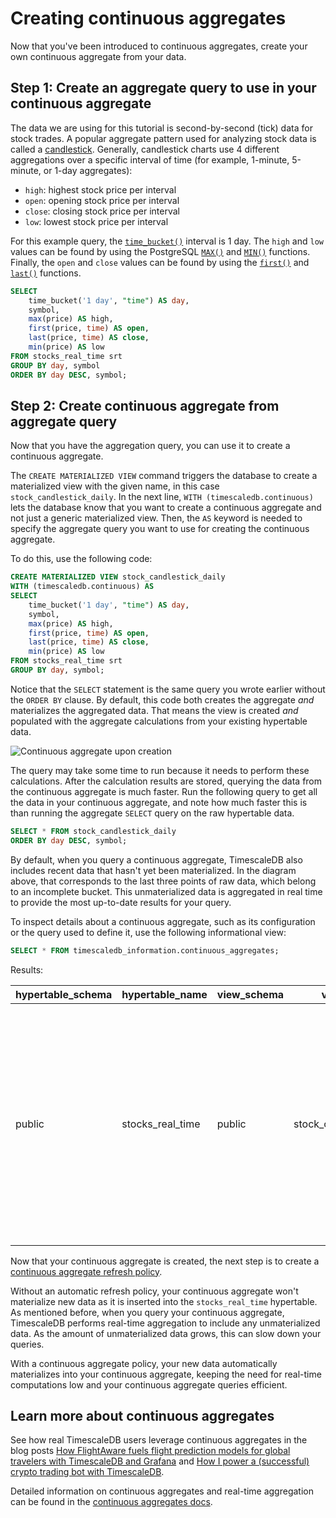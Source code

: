# Creating continuous aggregates

Now that you've been introduced to continuous aggregates, create your own continuous
aggregate from your data. 

## Step 1: Create an aggregate query to use in your continuous aggregate

The data we are using for this tutorial is second-by-second (tick) data for stock trades. 
A popular aggregate pattern used for analyzing stock data is called a [candlestick][candlestick]. 
Generally, candlestick charts use 4 different aggregations over a specific interval 
of time (for example, 1-minute, 5-minute, or 1-day aggregates):

* `high`: highest stock price per interval
* `open`: opening stock price per interval
* `close`: closing stock price per interval
* `low`: lowest stock price per interval 

For this example query, the [`time_bucket()`][time-bucket] interval is 1 day. The 
`high` and `low` values can be found by using the PostgreSQL [`MAX()`][max] and [`MIN()`][min] 
functions. Finally, the `open` and `close` values can be found by using the [`first()`][first] 
and [`last()`][last] functions.  

```sql
SELECT
	time_bucket('1 day', "time") AS day,
	symbol,
	max(price) AS high,
	first(price, time) AS open,
	last(price, time) AS close,
	min(price) AS low
FROM stocks_real_time srt
GROUP BY day, symbol
ORDER BY day DESC, symbol;
```

## Step 2: Create continuous aggregate from aggregate query

Now that you have the aggregation query, you can use it to create a continuous aggregate. 

The `CREATE MATERIALIZED VIEW` command triggers the database to create a materialized view with 
the given name, in this case `stock_candlestick_daily`. In the next line, 
`WITH (timescaledb.continuous)` lets the database know that you want to create a continuous 
aggregate and not just a generic materialized view. Then, the `AS` keyword is needed to specify 
the aggregate query you want to use for creating the continuous aggregate. 

To do this, use the following code:

```sql
CREATE MATERIALIZED VIEW stock_candlestick_daily
WITH (timescaledb.continuous) AS
SELECT
	time_bucket('1 day', "time") AS day,
	symbol,
	max(price) AS high,
	first(price, time) AS open,
	last(price, time) AS close,
	min(price) AS low
FROM stocks_real_time srt
GROUP BY day, symbol;
```

Notice that the `SELECT` statement is the same query you wrote earlier without the `ORDER BY` clause.
By default, this code both creates the aggregate *and* materializes the aggregated data.
That means the view is created *and* populated with the aggregate calculations from
your existing hypertable data. 

  <img class="main-content__illustration" src="https://s3.amazonaws.com/assets.timescale.com/docs/images/getting-started/continuous-aggregate.jpg" alt="Continuous aggregate upon creation"/>

The query may take some time to run because it needs to perform these calculations. 
After the calculation results are stored, querying the data from the 
continuous aggregate is much faster. Run the following query to get all the data in your 
continuous aggregate, and note how much faster this is than running the aggregate `SELECT` 
query on the raw hypertable data.

```sql
SELECT * FROM stock_candlestick_daily
ORDER BY day DESC, symbol;
```

By default, when you query a continuous aggregate, TimescaleDB also includes recent
data that hasn't yet been materialized. In the diagram above, that corresponds to the last
three points of raw data, which belong to an incomplete bucket. This unmaterialized data
is aggregated in real time to provide the most up-to-date results for your query.

<highlight type="note">
To inspect details about a continuous aggregate, such as its 
configuration or the query used to define it, use the following 
informational view:

```sql
SELECT * FROM timescaledb_information.continuous_aggregates;
```
Results:

|hypertable_schema|hypertable_name |view_schema|view_name              |view_owner|materialized_only|compression_enabled|materialization_hypertable_schema|materialization_hypertable_name|view_definition |
|--|--|--|--|--|--|--|--|--|--|
|public           |stocks_real_time|public     |stock_candlestick_daily|tsdbadmin |false            |false              |_timescaledb_internal            |_materialized_hypertable_11    | SELECT time_bucket('1 day'::interval, srt."time") AS day,¶    srt.symbol,¶    max(srt.price) AS high,¶    first(srt.price, srt."time") AS open,¶    last(srt.price, srt."time") AS close,¶    min(srt.price) AS low¶   FROM stocks_real_time srt¶  GROUP BY (t|

</highlight>

Now that your continuous aggregate is created, the next step is to create a [continuous aggregate refresh policy][cagg-policy].

Without an automatic refresh policy, your continuous aggregate won't materialize new data as it is 
inserted into the `stocks_real_time` hypertable. As mentioned before, when you query your continuous
aggregate, TimescaleDB performs real-time aggregation to include any unmaterialized
data. As the amount of unmaterialized data grows, this can slow down your queries.

With a continuous aggregate policy, your new data automatically materializes into your continuous aggregate,
keeping the need for real-time computations low and your continuous aggregate queries efficient.


## Learn more about continuous aggregates

See how real TimescaleDB users leverage continuous aggregates in the blog posts
[How FlightAware fuels flight prediction models for global travelers with
TimescaleDB and Grafana][flightaware] and [How I power a (successful) crypto
trading bot with TimescaleDB][crypto-bot].

Detailed information on continuous aggregates and real-time aggregation can be
found in the [continuous aggregates docs][continuous-aggregates].

[flightaware]: https://blog.timescale.com/blog/how-flightaware-fuels-flight-prediction-models-with-timescaledb-and-grafana/
[crypto-bot]: https://blog.timescale.com/blog/how-i-power-a-successful-crypto-trading-bot-with-timescaledb/

[continuous-aggregates]: /how-to-guides/continuous-aggregates
[candlestick]: https://en.wikipedia.org/wiki/Candlestick_chart
[time-bucket]: /api/:currentVersion:/hyperfunctions/time_bucket/
[max]: https://www.postgresql.org/docs/current/tutorial-agg.html
[min]: https://www.postgresql.org/docs/current/tutorial-agg.html
[first]: /api/:currentVersion:/hyperfunctions/first/
[last]: /api/:currentVersion:/hyperfunctions/last/
[cagg-policy]: /getting-started/create-cagg/create-cagg-policy/